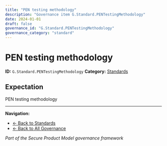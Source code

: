 ```yaml
---
title: "PEN testing methodology"
description: "Governance item G.Standard.PENTestingMethodology"
date: 2024-01-01
draft: false
governance_id: "G.Standard.PENTestingMethodology"
governance_category: "standard"
---
```


# PEN testing methodology

**ID:** `G.Standard.PENTestingMethodology`
**Category:** [Standards](../)

## Expectation

PEN testing methodology


---

**Navigation:**
- [← Back to Standards](../)
- [← Back to All Governance](/governance/)

*Part of the Secure Product Model governance framework*
